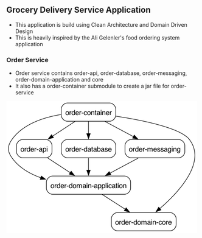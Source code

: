 ## Grocery Delivery Service Application 

- This application is build using Clean Architecture and Domain Driven Design 
- This is heavily inspired by the Ali Gelenler's food ordering system application 


### Order Service 

- Order service contains order-api, order-database, order-messaging, order-domain-application and core
- It also has a order-container submodule to create a jar file for order-service

![dependency-graph.png](images/dependency-graph.png)
